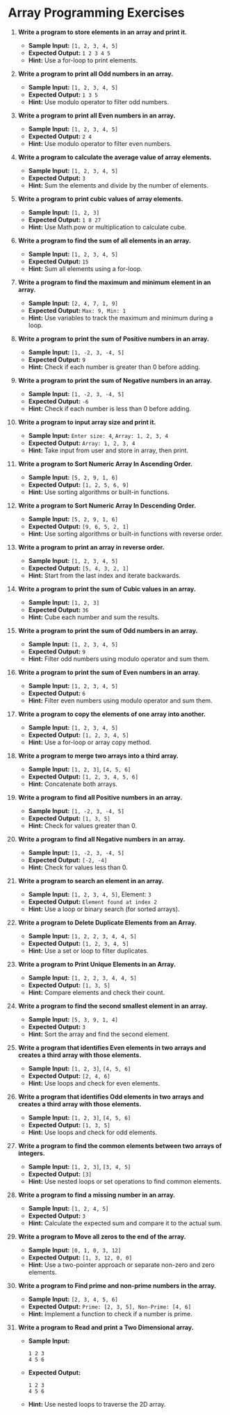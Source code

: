 
# Array Programming Exercises


1. **Write a program to store elements in an array and print it.**
   - **Sample Input:** `[1, 2, 3, 4, 5]`
   - **Expected Output:** `1 2 3 4 5`
   - **Hint:** Use a for-loop to print elements.

2. **Write a program to print all Odd numbers in an array.**
   - **Sample Input:** `[1, 2, 3, 4, 5]`
   - **Expected Output:** `1 3 5`
   - **Hint:** Use modulo operator to filter odd numbers.

3. **Write a program to print all Even numbers in an array.**
   - **Sample Input:** `[1, 2, 3, 4, 5]`
   - **Expected Output:** `2 4`
   - **Hint:** Use modulo operator to filter even numbers.

4. **Write a program to calculate the average value of array elements.**
   - **Sample Input:** `[1, 2, 3, 4, 5]`
   - **Expected Output:** `3`
   - **Hint:** Sum the elements and divide by the number of elements.

5. **Write a program to print cubic values of array elements.**
   - **Sample Input:** `[1, 2, 3]`
   - **Expected Output:** `1 8 27`
   - **Hint:** Use Math.pow or multiplication to calculate cube.

6. **Write a program to find the sum of all elements in an array.**
   - **Sample Input:** `[1, 2, 3, 4, 5]`
   - **Expected Output:** `15`
   - **Hint:** Sum all elements using a for-loop.

7. **Write a program to find the maximum and minimum element in an array.**
   - **Sample Input:** `[2, 4, 7, 1, 9]`
   - **Expected Output:** `Max: 9, Min: 1`
   - **Hint:** Use variables to track the maximum and minimum during a loop.

8. **Write a program to print the sum of Positive numbers in an array.**
   - **Sample Input:** `[1, -2, 3, -4, 5]`
   - **Expected Output:** `9`
   - **Hint:** Check if each number is greater than 0 before adding.

9. **Write a program to print the sum of Negative numbers in an array.**
   - **Sample Input:** `[1, -2, 3, -4, 5]`
   - **Expected Output:** `-6`
   - **Hint:** Check if each number is less than 0 before adding.

10. **Write a program to input array size and print it.**
    - **Sample Input:** `Enter size: 4`, `Array: 1, 2, 3, 4`
    - **Expected Output:** `Array: 1, 2, 3, 4`
    - **Hint:** Take input from user and store in array, then print.


11. **Write a program to Sort Numeric Array In Ascending Order.**
    - **Sample Input:** `[5, 2, 9, 1, 6]`
    - **Expected Output:** `[1, 2, 5, 6, 9]`
    - **Hint:** Use sorting algorithms or built-in functions.

12. **Write a program to Sort Numeric Array In Descending Order.**
    - **Sample Input:** `[5, 2, 9, 1, 6]`
    - **Expected Output:** `[9, 6, 5, 2, 1]`
    - **Hint:** Use sorting algorithms or built-in functions with reverse order.

13. **Write a program to print an array in reverse order.**
    - **Sample Input:** `[1, 2, 3, 4, 5]`
    - **Expected Output:** `[5, 4, 3, 2, 1]`
    - **Hint:** Start from the last index and iterate backwards.

14. **Write a program to print the sum of Cubic values in an array.**
    - **Sample Input:** `[1, 2, 3]`
    - **Expected Output:** `36`
    - **Hint:** Cube each number and sum the results.

15. **Write a program to print the sum of Odd numbers in an array.**
    - **Sample Input:** `[1, 2, 3, 4, 5]`
    - **Expected Output:** `9`
    - **Hint:** Filter odd numbers using modulo operator and sum them.

16. **Write a program to print the sum of Even numbers in an array.**
    - **Sample Input:** `[1, 2, 3, 4, 5]`
    - **Expected Output:** `6`
    - **Hint:** Filter even numbers using modulo operator and sum them.

17. **Write a program to copy the elements of one array into another.**
    - **Sample Input:** `[1, 2, 3, 4, 5]`
    - **Expected Output:** `[1, 2, 3, 4, 5]`
    - **Hint:** Use a for-loop or array copy method.

18. **Write a program to merge two arrays into a third array.**
    - **Sample Input:** `[1, 2, 3]`, `[4, 5, 6]`
    - **Expected Output:** `[1, 2, 3, 4, 5, 6]`
    - **Hint:** Concatenate both arrays.

19. **Write a program to find all Positive numbers in an array.**
    - **Sample Input:** `[1, -2, 3, -4, 5]`
    - **Expected Output:** `[1, 3, 5]`
    - **Hint:** Check for values greater than 0.

20. **Write a program to find all Negative numbers in an array.**
    - **Sample Input:** `[1, -2, 3, -4, 5]`
    - **Expected Output:** `[-2, -4]`
    - **Hint:** Check for values less than 0.


21. **Write a program to search an element in an array.**
    - **Sample Input:** `[1, 2, 3, 4, 5]`, Element: `3`
    - **Expected Output:** `Element found at index 2`
    - **Hint:** Use a loop or binary search (for sorted arrays).

22. **Write a program to Delete Duplicate Elements from an Array.**
    - **Sample Input:** `[1, 2, 2, 3, 4, 4, 5]`
    - **Expected Output:** `[1, 2, 3, 4, 5]`
    - **Hint:** Use a set or loop to filter duplicates.

23. **Write a program to Print Unique Elements in an Array.**
    - **Sample Input:** `[1, 2, 2, 3, 4, 4, 5]`
    - **Expected Output:** `[1, 3, 5]`
    - **Hint:** Compare elements and check their count.

24. **Write a program to find the second smallest element in an array.**
    - **Sample Input:** `[5, 3, 9, 1, 4]`
    - **Expected Output:** `3`
    - **Hint:** Sort the array and find the second element.

25. **Write a program that identifies Even elements in two arrays and creates a third array with those elements.**
    - **Sample Input:** `[1, 2, 3]`, `[4, 5, 6]`
    - **Expected Output:** `[2, 4, 6]`
    - **Hint:** Use loops and check for even elements.

26. **Write a program that identifies Odd elements in two arrays and creates a third array with those elements.**
    - **Sample Input:** `[1, 2, 3]`, `[4, 5, 6]`
    - **Expected Output:** `[1, 3, 5]`
    - **Hint:** Use loops and check for odd elements.

27. **Write a program to find the common elements between two arrays of integers.**
    - **Sample Input:** `[1, 2, 3]`, `[3, 4, 5]`
    - **Expected Output:** `[3]`
    - **Hint:** Use nested loops or set operations to find common elements.

28. **Write a program to find a missing number in an array.**
    - **Sample Input:** `[1, 2, 4, 5]`
    - **Expected Output:** `3`
    - **Hint:** Calculate the expected sum and compare it to the actual sum.

29. **Write a program to Move all zeros to the end of the array.**
    - **Sample Input:** `[0, 1, 0, 3, 12]`
    - **Expected Output:** `[1, 3, 12, 0, 0]`
    - **Hint:** Use a two-pointer approach or separate non-zero and zero elements.

30. **Write a program to Find prime and non-prime numbers in the array.**
    - **Sample Input:** `[2, 3, 4, 5, 6]`
    - **Expected Output:** `Prime: [2, 3, 5], Non-Prime: [4, 6]`
    - **Hint:** Implement a function to check if a number is prime.

31. **Write a program to Read and print a Two Dimensional array.**
    - **Sample Input:**
      ```
      1 2 3
      4 5 6
      ```
    - **Expected Output:** 
      ```
      1 2 3
      4 5 6
      ```
    - **Hint:** Use nested loops to traverse the 2D array.
